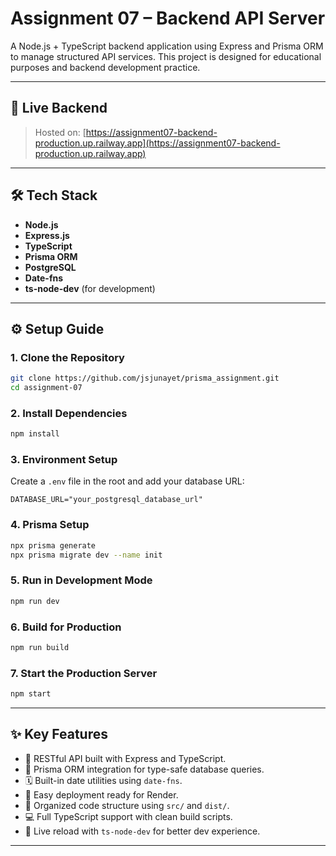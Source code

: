 
# Assignment 07 – Backend API Server

A Node.js + TypeScript backend application using Express and Prisma ORM to manage structured API services. This project is designed for educational purposes and backend development practice.

---

## 🔗 Live Backend

> Hosted on: [https://assignment07-backend-production.up.railway.app](https://assignment07-backend-production.up.railway.app)

---

## 🛠 Tech Stack

- **Node.js**
- **Express.js**
- **TypeScript**
- **Prisma ORM**
- **PostgreSQL** 
- **Date-fns**
- **ts-node-dev** (for development)

---

## ⚙️ Setup Guide

### 1. Clone the Repository

```bash
git clone https://github.com/jsjunayet/prisma_assignment.git
cd assignment-07
```

### 2. Install Dependencies

```bash
npm install
```

### 3. Environment Setup

Create a `.env` file in the root and add your database URL:

```
DATABASE_URL="your_postgresql_database_url"
```

### 4. Prisma Setup

```bash
npx prisma generate
npx prisma migrate dev --name init
```

### 5. Run in Development Mode

```bash
npm run dev
```

### 6. Build for Production

```bash
npm run build
```

### 7. Start the Production Server

```bash
npm start
```

---

## ✨ Key Features

- 🔐 RESTful API built with Express and TypeScript.
- 🧩 Prisma ORM integration for type-safe database queries.
- 🗓 Built-in date utilities using `date-fns`.
- 🚀 Easy deployment ready for  Render.
- 🔄 Organized code structure using `src/` and `dist/`.
- 💻 Full TypeScript support with clean build scripts.
- 🔁 Live reload with `ts-node-dev` for better dev experience.

---

